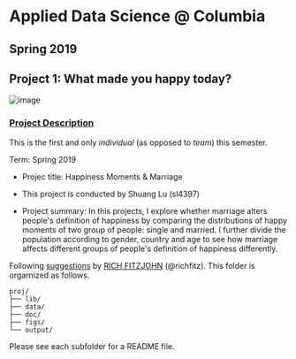 # Applied Data Science @ Columbia
## Spring 2019
## Project 1: What made you happy today?

![image](figs/title.jpeg)

### [Project Description](doc/Proj1_desc.md)
This is the first and only *individual* (as opposed to *team*) this semester. 

Term: Spring 2019

+ Projec title: Happiness Moments & Marriage
+ This project is conducted by Shuang Lu (sl4397)

+ Project summary: In this projects, I explore whether marriage alters people's definition of happiness by comparing the distributions of happy moments of two group of people: single and married. I further divide the population according to gender, country and age to see how marriage affects different groups of people's definition of happiness differently.

Following [suggestions](http://nicercode.github.io/blog/2013-04-05-projects/) by [RICH FITZJOHN](http://nicercode.github.io/about/#Team) (@richfitz). This folder is orgarnized as follows.

```
proj/
├── lib/
├── data/
├── doc/
├── figs/
└── output/
```

Please see each subfolder for a README file.
